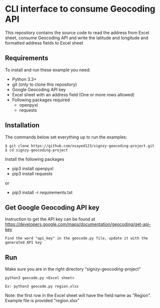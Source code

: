 # CLI interface to consume Geocoding API

This repository contains the source code to read the address from Excel sheet, consume Geocoding API and write the latitude and longitude and formatted address fields to Excel sheet

## Requirements

To install and run these example you need:
- Python 3.3+
- git (only to clone this repository)
- Google Geocoding API key
- Excel sheet with an address field (One or more rows allowed)
- Following packages required
    - openpyxl
    - requests

## Installation

The commands below set everything up to run the examples:
```
$ git clone https://github.com/nsayed123/signzy-geocoding-project.git
$ cd signzy-geocoding-project
```

Install the following packages

- pip3 install openpyxl
- pip3 install requests

or

- pip3 install -r requirements.txt

## Get Google Geocoding API key

Instruction to get the API key can be found at
https://developers.google.com/maps/documentation/geocoding/get-api-key
```
Find the word "api_key" in the geocode.py file, update it with the generated API key
```
## Run

Make sure you are in the right directory "signzy-geocoding-project"
```
python3 geocode.py <Excel sheet>

Ex: python3 geocode.py region.xlsx
```
Note: the first row in the Excel sheet will have the field name as "Region". Example file is provided "region.xlsx"




